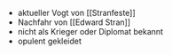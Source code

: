- aktueller Vogt von [[Stranfeste]]
- Nachfahr von [[Edward Stran]]
- nicht als Krieger oder Diplomat bekannt
- opulent gekleidet